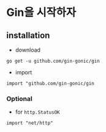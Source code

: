 # Gin을 시작하자

## installation
- download
```shell
go get -u github.com/gin-gonic/gin
```

- import
```golang
import "github.com/gin-gonic/gin
```

### Optional
- for `http.StatusOK`
```golang
import "net/http"
```

